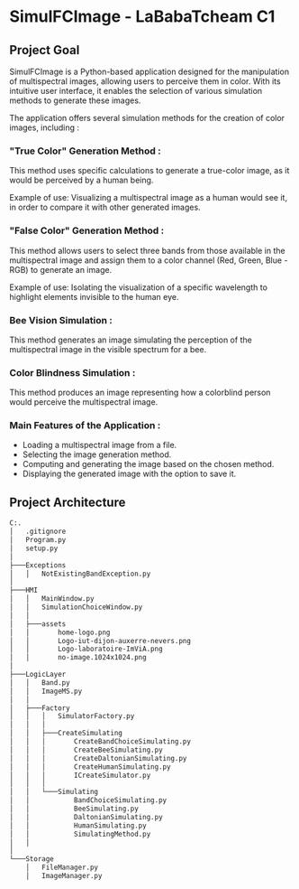 <h1> SimulFCImage - LaBabaTcheam C1 </h1>
<h2>Project Goal</h2>
<p>SimulFCImage is a Python-based application designed for the manipulation of multispectral images,
allowing users to perceive them in color. With its intuitive user interface, it enables the selection of various simulation methods to generate these images.</p>
<p> The application offers several simulation methods for the creation of color images, including : </p>
<h3>"True Color" Generation Method :</h3>
<p>This method uses specific calculations to generate a true-color image, as it would be perceived by a human being.</p>
<p>Example of use: Visualizing a multispectral image as a human would see it, in order to compare it with other generated images.</p>
<h3>"False Color" Generation Method :</h3>
<p>This method allows users to select three bands from those available in the multispectral image and assign them to a color channel (Red, Green, Blue - RGB) to generate an image.</p>
<p>Example of use: Isolating the visualization of a specific wavelength to highlight elements invisible to the human eye.</p>
<h3>Bee Vision Simulation :</h3>
<p>This method generates an image simulating the perception of the multispectral image in the visible spectrum for a bee.</p>
<h3>Color Blindness Simulation :</h3>
<p>This method produces an image representing how a colorblind person would perceive the multispectral image.</p>
<h3>Main Features of the Application :</h3>
<ul>
  <li>Loading a multispectral image from a file.</li>
  <li>Selecting the image generation method.</li>
  <li>Computing and generating the image based on the chosen method.</li>
	<li>Displaying the generated image with the option to save it.</li>
</ul>

<h2>Project Architecture</h2>

```bash
C:.
│   .gitignore
│   Program.py
│   setup.py
│
├───Exceptions
│   │   NotExistingBandException.py
│
├───HMI
│   │   MainWindow.py
│   │   SimulationChoiceWindow.py
│   │
│   ├───assets
│   │       home-logo.png
│   │       Logo-iut-dijon-auxerre-nevers.png
│   │       Logo-laboratoire-ImViA.png
│   │       no-image.1024x1024.png
│
├───LogicLayer
│   │   Band.py
│   │   ImageMS.py
│   │
│   ├───Factory
│   │   │   SimulatorFactory.py
│   │   │
│   │   ├───CreateSimulating
│   │   │       CreateBandChoiceSimulating.py
│   │   │       CreateBeeSimulating.py
│   │   │       CreateDaltonianSimulating.py
│   │   │       CreateHumanSimulating.py
│   │   │       ICreateSimulator.py
│   │   │
│   │   └───Simulating
│   │           BandChoiceSimulating.py
│   │           BeeSimulating.py
│   │           DaltonianSimulating.py
│   │           HumanSimulating.py
│   │           SimulatingMethod.py
│   │
│
└───Storage
    │   FileManager.py
    │   ImageManager.py
```
